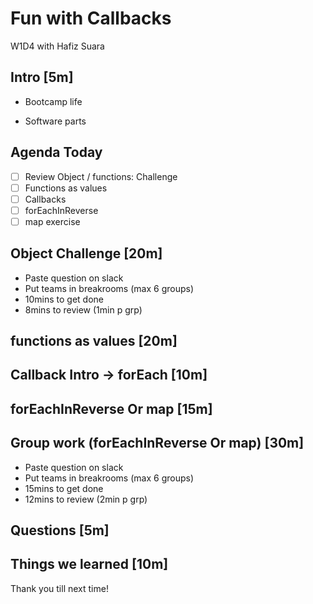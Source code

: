 # Fun with Callbacks

W1D4 with Hafiz Suara

## Intro [5m]

- Bootcamp life

- Software parts

## Agenda Today

- [ ] Review Object / functions: Challenge
- [ ] Functions as values
- [ ] Callbacks
- [ ] forEachInReverse
- [ ] map exercise

## Object Challenge [20m]

- Paste question on slack
- Put teams in breakrooms (max 6 groups)
- 10mins to get done
- 8mins to review (1min p grp)

## functions as values [20m]

## Callback Intro -> forEach [10m]

## forEachInReverse Or map [15m]

## Group work (forEachInReverse Or map) [30m]

- Paste question on slack
- Put teams in breakrooms (max 6 groups)
- 15mins to get done
- 12mins to review (2min p grp)

## Questions [5m]

## Things we learned [10m]

Thank you till next time!